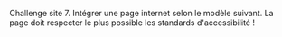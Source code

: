 Challenge site 7.
Intégrer une page internet selon le modèle suivant. 
La page doit respecter le plus possible les standards d'accessibilité !
